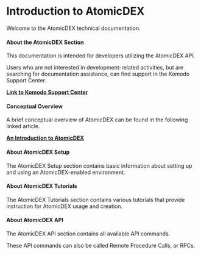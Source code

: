 # Introduction to AtomicDEX

Welcome to the AtomicDEX technical documentation.

#### About the AtomicDEX Section

This documentation is intended for developers utilizing the AtomicDEX API.

Users who are not interested in development-related activities, but are searching for documentation assistance, can find support in the Komodo Support Center.

[<b>Link to Komodo Support Center</b>](https://support.komodoplatform.com/support/home)

#### Conceptual Overview

A brief conceptual overview of AtomicDEX can be found in the following linked article.

[<b>An Introduction to AtomicDEX</b>](../../../basic-docs/atomicdex/atomicdex-tutorials/introduction-to-atomicdex.md)

#### About AtomicDEX Setup

The AtomicDEX Setup section contains basic information about setting up and using an AtomicDEX-enabled environment. 

#### About AtomicDEX Tutorials

The AtomicDEX Tutorials section contains various tutorials that provide instruction for AtomicDEX usage and creation.

#### About AtomicDEX API

The AtomicDEX API section contains all available API commands.

These API commands can also be called Remote Procedure Calls, or RPCs. 
